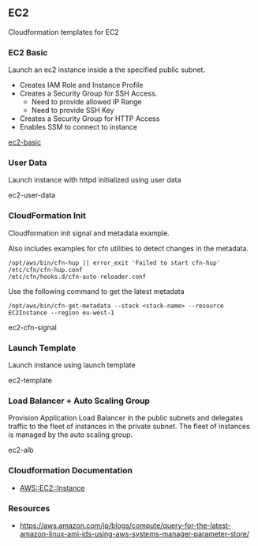 ## EC2 

Cloudformation templates for EC2

### EC2 Basic

Launch an ec2 instance inside a the specified public subnet. 

- Creates IAM Role and Instance Profile
- Creates a Security Group for SSH Access. 
    - Need to provide allowed IP Range
    - Need to provide SSH Key
- Creates a Security Group for HTTP Access
- Enables SSM to connect to instance

[ec2-basic](ec2/ec2-basic.yaml)

### User Data

Launch instance with httpd initialized using user data

ec2-user-data

### CloudFormation Init

Cloudformation init signal and metadata example.

Also includes examples for cfn utilities to detect changes in the metadata.

```
/opt/aws/bin/cfn-hup || error_exit 'Failed to start cfn-hup'
/etc/cfn/cfn-hup.conf
/etc/cfn/hooks.d/cfn-auto-reloader.conf
```
Use the following command to get the latest metadata

```
/opt/aws/bin/cfn-get-metadata --stack <stack-name> --resource EC2Instance --region eu-west-1
```

ec2-cfn-signal

### Launch Template

Launch instance using launch template

ec2-template

### Load Balancer + Auto Scaling Group

Provision Application Load Balancer in the public subnets and delegates traffic to the fleet of instances in the private subnet. The fleet of instances is managed by the auto scaling group.

ec2-alb

### Cloudformation Documentation

- [AWS::EC2::Instance](https://docs.aws.amazon.com/AWSCloudFormation/latest/UserGuide/aws-properties-ec2-instance.html)


### Resources

- https://aws.amazon.com/jp/blogs/compute/query-for-the-latest-amazon-linux-ami-ids-using-aws-systems-manager-parameter-store/


